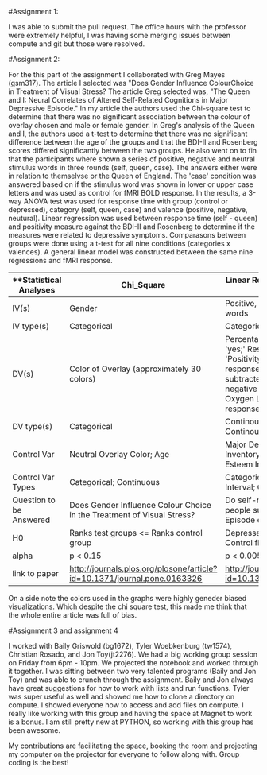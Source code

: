 

#Assignment 1:

I was able to submit the pull request. The office hours with the professor were extremely helpful, I was having some merging issues between compute and git but those were resolved. 


#Assignment 2:

For the this part of the assignment I collaborated with Greg Mayes (gsm317). The article I selected was "Does Gender Influence ColourChoice in Treatment of Visual Stress? The article Greg selected was, "The Queen and I: Neural Correlates of Altered Self-Related Cognitions in Major Depressive Episode." In my article the authors used the Chi-square test to determine that there was no
significant association between the colour of overlay chosen and male or female gender. In Greg's analysis of the Queen and I, the authors used a t-test to determine that there was no significant difference between the age of the groups and that the BDI-II and Rosenberg scores differed significantly between the two groups. He also went on to fin that the participants where shown a series of positive, negative and neutral stimulus words in three rounds (self, queen, case). The answers either were in relation to themselvse or the Queen of England. The 'case' condition was answered based on if the stimulus word was shown in lower or upper case letters and was used as control for fMRI BOLD response. In the results, a 3-way ANOVA test was used for response time with group (control or depressed), category (self, queen, case) and valence (positive, negative, neutural). Linear regression was used between response time (self - queen) and positivity measure against the BDI-II and Rosenberg to determine if the measures were related to depressive symptoms. Comparasons between groups were done using a t-test for all nine conditions (categories x valences). A general linear model was constructed between the same nine regressions and fMRI response.


| **Statistical Analyses | Chi_Square | Linear Regression, 3-Way ANOVA, T-test |
| ---|---|---|
| IV(s) | Gender | Positive, negative and neutral stimulus words |
| IV type(s) | Categorical | Categorical Nominal | 
| DV(s) | Color of Overlay (approximately 30 colors)   | Percentage of responses answered 'yes;' Response time (self - queen); 'Positivity Measure' defined as % response 'yes' to positive words subtracted by % response 'yes' to negative words; Functional-MRI Blood Oxygen Level Dependent (BOLD) response  |
| DV type(s) | Categorical  | Continous Ratio; Continuous Interval; Continous Ratio; Continuous Interval |
| Control Var | Neutral Overlay Color; Age | Major Depressive; Beck Depression Inventory II (BDI-II); Rosenberg Self-Esteem Inventory |
| Control Var Types | Categorical; Continuous | Categorical Dichotomous; Continuous Interval; Continuous Interval |
| Question to be Answered | Does Gender Influence Colour Choice in the Treatment of Visual Stress? | Do self-related negative thoughts in people suffering a Major Depressive Episode effect brain activity in an fMRI |
| H0 | Ranks test groups <= Ranks control group | Depressed fMRI BOLD response <= Control fMRI BOLD response |
| alpha | p < 0.15 | p < 0.005 |
| link to paper | http://journals.plos.org/plosone/article?id=10.1371/journal.pone.0163326  | http://journals.plos.org/plosone/article?id=10.1371/journal.pone.0078844 |   

On a side note the colors used in the graphs were highly geneder biased visualizations. Which despite the chi square test, this made me think that the whole entire article was full of bias. 

#Assignment 3 and assignment 4 

I worked with Baily Griswold (bg1672), Tyler Woebkenburg (tw1574), Christian Rosado, and Jon Toy(jt2276). We had a big working group session on Friday from 6pm - 10pm. We projected the notebook and worked through it together. I was sitting between two very talented programs (Baily and Jon Toy) and was able to crunch through the assignment. Baily and Jon always have great suggestions for how to work with lists and run functions. Tyler was super useful as well and showed me how to clone a directory on compute. I showed everyone how to access and add files on compute. I really like working with this group and having the space at Magnet to work is a bonus. I am still pretty new at PYTHON, so working with this group has been awesome. 

My contributions are facilitating the space, booking the room and projecting my computer on the projector for everyone to follow along with. Group coding is the best!
